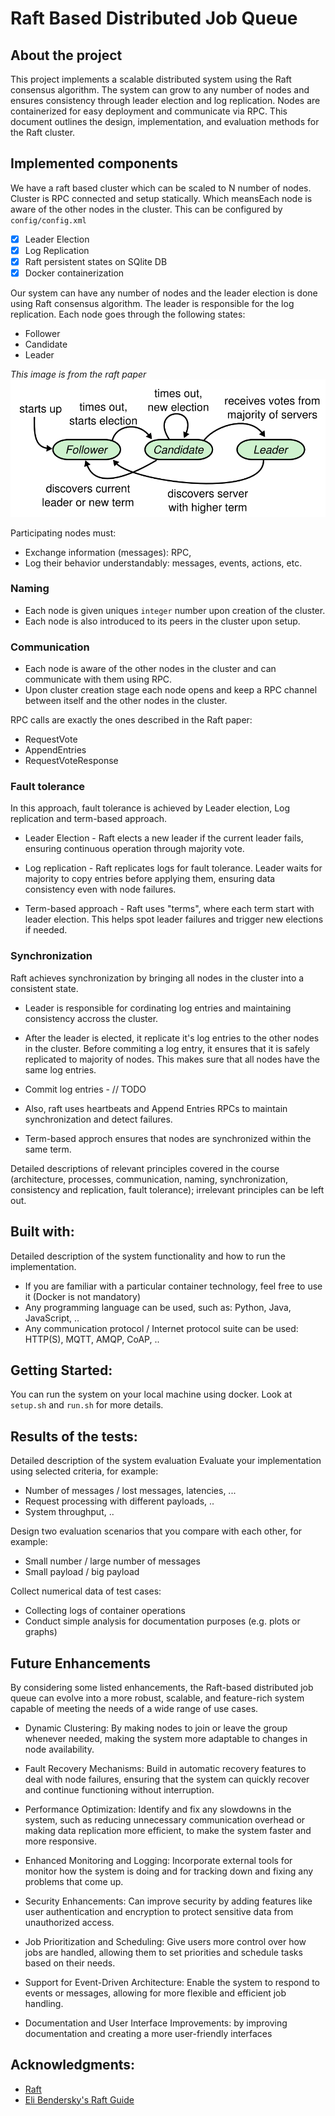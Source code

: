 # Raft Based Distributed Job Queue

## About the project

This project implements a scalable distributed system using the Raft consensus algorithm. The system can grow to any number of nodes and ensures consistency through leader election and log replication. Nodes are containerized for easy deployment and communicate via RPC. This document outlines the design, implementation, and evaluation methods for the Raft cluster.

## Implemented components

We have a raft based cluster which can be scaled to N number of nodes.
Cluster is RPC connected and setup statically. Which meansEach node is aware of the other nodes in the cluster. This can be configured by `config/config.xml`

- [x] Leader Election
- [x] Log Replication
- [x] Raft persistent states on SQlite DB
- [x] Docker containerization

Our system can have any number of nodes and the leader election is done using Raft consensus algorithm. The leader is responsible for the log replication.
Each node goes through the following states:
- Follower
- Candidate
- Leader

*This image is from the raft paper*
![Node state changes](docs%2Fimages%2Fraft_node_state_changes.png)



Participating nodes must:
- Exchange information (messages): RPC,
- Log their behavior understandably: messages, events, actions, etc.

### Naming
- Each node is given uniques `integer` number upon creation of the cluster.
- Each node is also introduced to its peers in the cluster upon setup.

### Communication
- Each node is aware of the other nodes in the cluster and can communicate with them using RPC.
- Upon cluster creation stage each node opens and keep a RPC channel between itself and the other nodes in the cluster.

RPC calls are exactly the ones described in the Raft paper:
- RequestVote
- AppendEntries
- RequestVoteResponse

### Fault tolerance

In this approach, fault tolerance is achieved by Leader election, Log replication and term-based approach. 

- Leader Election - Raft elects a new leader if the current leader fails, ensuring continuous operation through majority vote.

- Log replication - Raft replicates logs for fault tolerance. Leader waits for majority to copy entries before applying them, ensuring data consistency even with node failures.

- Term-based approach - Raft uses "terms", where each term start with leader election. This helps spot leader failures and trigger new elections if needed.

### Synchronization

Raft achieves synchronization by bringing all nodes in the cluster into a consistent state.

- Leader is responsible for cordinating log entries and maintaining consistency accross the cluster.

- After the leader is elected, it replicate it's log entries to the other nodes in the cluster. Before commiting a log entry, it ensures that it is safely replicated to majority of nodes. This makes sure that all nodes have the same log entries.

- Commit log entries - // TODO

- Also, raft uses heartbeats and Append Entries RPCs to maintain synchronization and detect failures.

- Term-based approch ensures that nodes are synchronized within the same term.

Detailed descriptions of relevant principles covered in the course (architecture, processes, communication, naming, synchronization, consistency and replication, fault tolerance); irrelevant principles can be left out.

## Built with:
Detailed description of the system functionality and how to run the implementation.

- If you are familiar with a particular container technology, feel free to use it (Docker is not mandatory)
- Any programming language can be used, such as: Python, Java, JavaScript, ..
- Any communication protocol / Internet protocol suite can be used: HTTP(S), MQTT, AMQP, CoAP, ..

## Getting Started:
You can run the system on your local machine using docker. Look at `setup.sh` and `run.sh` for more details.



## Results of the tests:
Detailed description of the system evaluation
Evaluate your implementation using selected criteria, for example:
- Number of messages / lost messages, latencies, ...
- Request processing with different payloads, ..
- System throughput, ..


Design two evaluation scenarios that you compare with each other, for example:
- Small number / large number of messages
- Small payload / big payload

Collect numerical data of test cases:
- Collecting logs of container operations
- Conduct simple analysis for documentation purposes (e.g. plots or graphs)



## Future Enhancements

By considering some listed enhancements, the Raft-based distributed job queue can evolve into a more robust, scalable, and feature-rich system capable of meeting the needs of a wide range of use cases.


- Dynamic Clustering: 
  By making nodes to join or leave the group whenever needed, making the system more adaptable to changes in node availability.

- Fault Recovery Mechanisms:
  Build in automatic recovery features to deal with node failures, ensuring that the system can quickly recover and continue functioning without interruption.

- Performance Optimization:
  Identify and fix any slowdowns in the system, such as reducing unnecessary communication overhead or making data replication more efficient,
  to make the system faster and more responsive.

- Enhanced Monitoring and Logging:
   Incorporate external tools for monitor  how the system is doing and for tracking down and fixing any problems that come up.

- Security Enhancements:
   Can improve security by adding features like user authentication and encryption to protect sensitive data from unauthorized access.

- Job Prioritization and Scheduling:
   Give users more control over how jobs are handled, allowing them to set priorities and schedule tasks based on their needs.

- Support for Event-Driven Architecture:
   Enable the system to respond to events or messages, allowing for more flexible and efficient job handling.

- Documentation and User Interface Improvements:
   by improving documentation and creating a more user-friendly interfaces
	

## Acknowledgments:
- [Raft](https://raft.github.io/)
- [Eli Bendersky's Raft Guide](https://eli.thegreenplace.net/2020/implementing-raft-part-0-introduction/)

